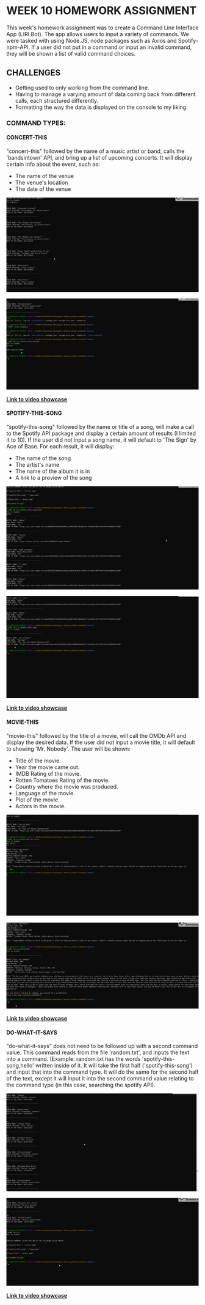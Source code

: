 # WEEK 10 HOMEWORK ASSIGNMENT

<p>This week's homework assignment was to create a Command Line Interface App (LIRI Bot). The app allows users to input a variety of commands. We were tasked with using Node.JS, node packages such as Axios and Spotify-npm-API. If a user did not put in a command or input an invalid command, they will be shown a list of valid command choices.</p>

## CHALLENGES
* Getting used to only working from the command line.
* Having to manage a varying amount of data coming back from different calls, each structured differently.
* Formatting the way the data is displayed on the console to my liking.

 ### COMMAND TYPES:
 
#### CONCERT-THIS
<p>"concert-this" followed by the name of a music artist or band, calls the 'bandsintown' API, and bring up a list of upcoming concerts. It will display certain info about the event, such as:</p>

 * The name of the venue
 * The venue's location
 * The date of the venue
 
 ![screenshot of concert-this command output](https://github.com/August-Johnson/August-Johnson.github.io/blob/master/week10/screen-examples/concert-screen1.png)
 
 ![screenshot of concert-this command output](https://github.com/August-Johnson/August-Johnson.github.io/blob/master/week10/screen-examples/concert-screen2.png)
 
 <a href="https://github.com/August-Johnson/August-Johnson.github.io/blob/master/week10/screen-examples/concert-vid.mp4"><b>Link to video showcase</b></a>

#### SPOTIFY-THIS-SONG
<p>"spotify-this-song" followed by the name or title of a song, will make a call to the Spotify API package and display a certain amount of results (I limited it to 10). If the user did not input a song name, it will default to 'The Sign' by Ace of Base. For each result, it will display:</p>

 * The name of the song
 * The artist's name 
 * The name of the album it is in
 * A link to a preview of the song
 
 ![screenshot of spotify-this-song command output](https://github.com/August-Johnson/August-Johnson.github.io/blob/master/week10/screen-examples/spotify-screen1.png)
 
 ![screenshot of spotify-this-song command output](https://github.com/August-Johnson/August-Johnson.github.io/blob/master/week10/screen-examples/spotify-screen2.png)
 
 <a href="https://github.com/August-Johnson/August-Johnson.github.io/blob/master/week10/screen-examples/spotify-vid.mp4"><b>Link to video showcase</b></a>

#### MOVIE-THIS
<p>"movie-this" followed by the title of a movie, will call the OMDb API and display the desired data. If the user did not input a movie title, it will default to showing 'Mr. Nobody'. The user will be shown:</p>

  * Title of the movie.
  * Year the movie came out.
  * IMDB Rating of the movie.
  * Rotten Tomatoes Rating of the movie.
  * Country where the movie was produced.
  * Language of the movie.
  * Plot of the movie.
  * Actors in the movie.
  
  ![screenshot of movie-this command output](https://github.com/August-Johnson/August-Johnson.github.io/blob/master/week10/screen-examples/movie-screen1.png)
  
  ![screenshot of movie-this command output](https://github.com/August-Johnson/August-Johnson.github.io/blob/master/week10/screen-examples/movie-screen2.png)

<a href="https://github.com/August-Johnson/August-Johnson.github.io/blob/master/week10/screen-examples/movie-vid.mp4"><b>Link to video showcase</b></a>

#### DO-WHAT-IT-SAYS
<p>"do-what-it-says" does not need to be followed up with a second command value. This command reads from the file 'random.txt', and inputs the text into a command. (Example: random.txt has the words 'spotify-this-song,hello' written inside of it. It will take the first half ('spotify-this-song') and input that into the command type. It will do the same for the second half of the text, except it will input it into the second command value relating to the command type (in this case, searching the spotify API).
 
 ![screenshot of do-what-it-says command output](https://github.com/August-Johnson/August-Johnson.github.io/blob/master/week10/screen-examples/other-screen1.png)
 
 ![screenshot of do-what-it-says command output](https://github.com/August-Johnson/August-Johnson.github.io/blob/master/week10/screen-examples/other-screen2.png)

<a href="https://github.com/August-Johnson/August-Johnson.github.io/blob/master/week10/screen-examples/other-vid.mp4"><b>Link to video showcase</b></a>
